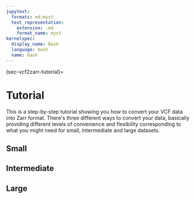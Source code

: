 ```yaml
---
jupytext:
  formats: md:myst
  text_representation:
    extension: .md
    format_name: myst
kernelspec:
  display_name: Bash
  language: bash
  name: bash
---
```

(sec-vcf2zarr-tutorial)=
# Tutorial

This is a step-by-step tutorial showing you how to convert your
VCF data into Zarr format. There's three different ways to
convert your data, basically providing different levels of
convenience and flexibility corresponding to what you might
need for small, intermediate and large datasets.

## Small

 <div id="vcf2zarr_convert"></div>
 <script>
 AsciinemaPlayer.create('../_static/vcf2zarr_convert.cast',
    document.getElementById('vcf2zarr_convert'), {
    cols:80,
    rows:12
 });
 </script>

## Intermediate

 <div id="vcf2zarr_explode"></div>
 <script>
 AsciinemaPlayer.create('../_static/vcf2zarr_explode.cast',
    document.getElementById('vcf2zarr_explode'), {
    cols:80,
    rows:12
 });
 </script>


## Large

